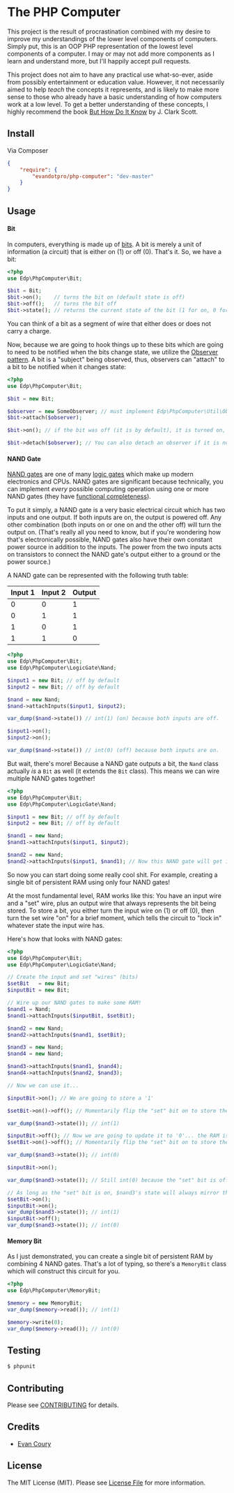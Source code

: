 # The PHP Computer

This project is the result of procrastination combined with my desire to improve my understandings of the lower level components of computers. Simply put, this is an OOP PHP representation of the lowest level components of a computer. I may or may not add more components as I learn and understand more, but I'll happily accept pull requests.

This project does not aim to have any practical use what-so-ever, aside from possibly entertainment or education value. However, it not necessarily aimed to help _teach_ the concepts it represents, and is likely to make more sense to those who already have a basic understanding of how computers work at a low level. To get a better understanding of these concepts, I highly recommend the book [But How Do It Know](http://www.amazon.com/gp/product/0615303765) by J. Clark Scott.

## Install

Via Composer

```json
{
    "require": {
        "evandotpro/php-computer": "dev-master"
    }
}
```


## Usage

#### Bit

In computers, everything is made up of [bits](http://en.wikipedia.org/wiki/Bit). A bit is merely a unit of information (a circuit) that is either on (1) or off (0). That's it. So, we have a bit:

```php
<?php
use Edp\PhpComputer\Bit;

$bit = Bit;
$bit->on();    // turns the bit on (default state is off)
$bit->off();   // turns the bit off
$bit->state(); // returns the current state of the bit (1 for on, 0 for off)
```

You can think of a bit as a segment of wire that either does or does not carry a charge.

Now, because we are going to hook things up to these bits which are going to need to be notified when the bits change state, we utilize the [Observer pattern](http://en.wikipedia.org/wiki/Observer_pattern). A bit is a "subject" being observed, thus, observers can "attach" to a bit to be notified when it changes state:

```php
<?php
use Edp\PhpComputer\Bit;

$bit = new Bit;

$observer = new SomeObserver; // must implement Edp\PhpComputer\Util\ObserverInterface, which simply has an update() method.
$bit->attach($observer);

$bit->on(); // if the bit was off (it is by default), it is turned on, and $observer->update() is called

$bit->detach($observer); // You can also detach an observer if it is no longer "connected" to that bit.
```

#### NAND Gate

[NAND gates](http://en.wikipedia.org/wiki/NAND_gate) are one of many [logic gates](http://en.wikipedia.org/wiki/Logic_gate) which make up modern electronics and CPUs. NAND gates are significant because technically, you can implement _every_ possible computing operation using one or more NAND gates (they have [functional completeness](http://en.wikipedia.org/wiki/Functional_completeness)).

To put it simply, a NAND gate is a very basic electrical circuit which has two inputs and one output. If both inputs are on, the output is powered off. Any other combination (both inputs on or one on and the other off) will turn the output on. (That's really all you need to know, but if you're wondering how that's electronically possible, NAND gates also have their own constant power source in addition to the inputs. The power from the two inputs acts on transistors to connect the NAND gate's output either to a ground or the power source.)

A NAND gate can be represented with the following truth table:

| Input 1 | Input 2 | Output |
|---------|---------|--------|
|    0    |    0    |    1   |
|    0    |    1    |    1   |
|    1    |    0    |    1   |
|    1    |    1    |    0   |

```php
<?php
use Edp\PhpComputer\Bit;
use Edp\PhpComputer\LogicGate\Nand;

$input1 = new Bit; // off by default
$input2 = new Bit; // off by default

$nand = new Nand;
$nand->attachInputs($input1, $input2);

var_dump($nand->state()) // int(1) (on) because both inputs are off.

$input1->on();
$input2->on();

var_dump($nand->state()) // int(0) (off) because both inputs are on.
```

But wait, there's more! Because a NAND gate outputs a bit, the `Nand` class actually _is_ a `Bit` as well (it extends the `Bit` class). This means we can wire multiple NAND gates together!

```php
<?php
use Edp\PhpComputer\Bit;
use Edp\PhpComputer\LogicGate\Nand;

$input1 = new Bit; // off by default
$input2 = new Bit; // off by default

$nand1 = new Nand;
$nand1->attachInputs($input1, $input2);

$nand2 = new Nand;
$nand2->attachInputs($input1, $nand1); // Now this NAND gate will get input from the $input1 Bit and the output bit of $nand1. Neat, huh?
```

So now you can start doing some really cool shit. For example, creating a single bit of persistent RAM using only four NAND gates!

At the most fundamental level, RAM works like this: You have an input wire and a "set" wire, plus an output wire that always represents the bit being stored. To store a bit, you either turn the input wire on (1) or off (0), then turn the set wire "on" for a brief moment, which tells the circuit to "lock in" whatever state the input wire has.

Here's how that looks with NAND gates:

```php
<?php
use Edp\PhpComputer\Bit;
use Edp\PhpComputer\LogicGate\Nand;

// Create the input and set "wires" (bits)
$setBit   = new Bit;
$inputBit = new Bit;

// Wire up our NAND gates to make some RAM!
$nand1 = Nand;
$nand1->attachInputs($inputBit, $setBit);

$nand2 = new Nand;
$nand2->attachInputs($nand1, $setBit);

$nand3 = new Nand;
$nand4 = new Nand;

$nand3->attachInputs($nand1, $nand4);
$nand4->attachInputs($nand2, $nand3);

// Now we can use it...

$inputBit->on(); // We are going to store a '1'

$setBit->on()->off(); // Momentarily flip the "set" bit on to store the input bit in our RAM circuit.

var_dump($nand3->state()); // int(1)

$inputBit->off(); // Now we are going to update it to '0'... the RAM is not updated to match the input until we flip the set bit on again...
$setBit->on()->off(); // Momentarily flip the "set" bit on to store the input bit in our RAM circuit.

var_dump($nand3->state()); // int(0)

$inputBit->on();

var_dump($nand3->state()); // Still int(0) because the "set" bit is off, thus the input bit is having no effect on our RAM circuit

// As long as the "set" bit is on, $nand3's state will always mirror the input bit.
$setBit->on();
$inputBit->on();
var_dump($nand3->state()); // int(1)
$inputBit->off();
var_dump($nand3->state()); // int(0)
```

#### Memory Bit

As I just demonstrated, you can create a single bit of persistent RAM by combining 4 NAND gates. That's a lot of typing, so there's a `MemoryBit` class which will construct this circuit for you.

```php
<?php
use Edp\PhpComputer\MemoryBit;

$memory = new MemoryBit;
var_dump($memory->read()); // int(1)

$memory->write(0);
var_dump($memory->read()); // int(0)
```

## Testing

``` bash
$ phpunit
```

## Contributing

Please see [CONTRIBUTING](https://github.com/EvanDotPro/php-computer/blob/master/CONTRIBUTING.md) for details.

## Credits

- [Evan Coury](https://github.com/EvanDotPro)


## License

The MIT License (MIT). Please see [License File](https://github.com/EvanDotPro/php-computer/blob/master/LICENSE) for more information.
